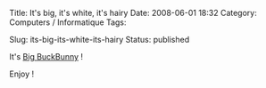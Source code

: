 Title: It's big, it's white, it's hairy
Date: 2008-06-01 18:32
Category: Computers / Informatique
Tags:

Slug: its-big-its-white-its-hairy
Status: published

It's [Big BuckBunny](\%22http://www.bigbuckbunny.org/index.php/download/\%22) !

Enjoy !
